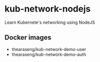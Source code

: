 # kub-network-nodejs
Learn Kubernete's networking using NodeJS
## Docker images
  - thearaseng/kub-network-demo-user
  - thearaseng/kub-network-demo-auth
